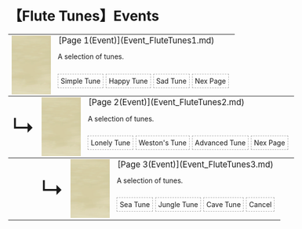 # 【Flute Tunes】Events  
<div class="" style="width:800px;margin-bottom:-15px;"><table><tr style="height:10px"><td rowspan=3 style="width:80px"><div class="gamecard" style="width:80px; height:120px;"><a href="Event_FluteTunes1.md" style="color:black"><img class="bg" decoding="async" src="Sprite/BG_SandFront.png" href="a.md" style="max-width:80px;max-height:120px;"><img decoding="async" src="Sprite/WeatherClear_Full.png" class="cardimageNoBack" style="transform: translate(-50%, 0%) scale(0.23460410557184752);"></a></div></td><td style="font-size: 1.2em">[Page 1(Event)](Event_FluteTunes1.md)</td></tr><tr><td>A selection of tunes.</td></tr><tr><td><div style="display:inline-block"><div style="margin-right:5px;padding:5px;border:1px dashed darkgray;display: inline-block">Simple Tune</div><div style="margin-right:5px;padding:5px;border:1px dashed darkgray;display: inline-block">Happy Tune</div><div style="margin-right:5px;padding:5px;border:1px dashed darkgray;display: inline-block">Sad Tune</div><div style="margin-right:5px;padding:5px;border:1px dashed darkgray;display: inline-block">Nex Page</div></div></td></tr></table></div><div class="" style="width:800px;margin-bottom:-15px;"><table><tr style="height:10px"><td rowspan=3 style="width:45px"><font size=50>↳</font></td><td rowspan=3 style="width:80px"><div class="gamecard" style="width:80px; height:120px;"><a href="Event_FluteTunes2.md" style="color:black"><img class="bg" decoding="async" src="Sprite/BG_SandFront.png" href="a.md" style="max-width:80px;max-height:120px;"><img decoding="async" src="Sprite/WeatherClear_Full.png" class="cardimageNoBack" style="transform: translate(-50%, 0%) scale(0.23460410557184752);"></a></div></td><td style="font-size: 1.2em">[Page 2(Event)](Event_FluteTunes2.md)</td></tr><tr><td>A selection of tunes.</td></tr><tr><td><div style="display:inline-block"><div style="margin-right:5px;padding:5px;border:1px dashed darkgray;display: inline-block">Lonely Tune</div><div style="margin-right:5px;padding:5px;border:1px dashed darkgray;display: inline-block">Weston's Tune</div><div style="margin-right:5px;padding:5px;border:1px dashed darkgray;display: inline-block">Advanced Tune</div><div style="margin-right:5px;padding:5px;border:1px dashed darkgray;display: inline-block">Nex Page</div></div></td></tr></table></div><div class="" style="width:800px;margin-bottom:-15px;"><table><tr style="height:10px"><td rowspan=3 style="width:45px"></td><td rowspan=3 style="width:45px"><font size=50>↳</font></td><td rowspan=3 style="width:80px"><div class="gamecard" style="width:80px; height:120px;"><a href="Event_FluteTunes3.md" style="color:black"><img class="bg" decoding="async" src="Sprite/BG_SandFront.png" href="a.md" style="max-width:80px;max-height:120px;"><img decoding="async" src="Sprite/WeatherClear_Full.png" class="cardimageNoBack" style="transform: translate(-50%, 0%) scale(0.23460410557184752);"></a></div></td><td style="font-size: 1.2em">[Page 3(Event)](Event_FluteTunes3.md)</td></tr><tr><td>A selection of tunes.</td></tr><tr><td><div style="display:inline-block"><div style="margin-right:5px;padding:5px;border:1px dashed darkgray;display: inline-block">Sea Tune</div><div style="margin-right:5px;padding:5px;border:1px dashed darkgray;display: inline-block">Jungle Tune</div><div style="margin-right:5px;padding:5px;border:1px dashed darkgray;display: inline-block">Cave Tune</div><div style="margin-right:5px;padding:5px;border:1px dashed darkgray;display: inline-block">Cancel</div></div></td></tr></table></div><hr>  


<script>document.title="Flute TunesEvents - Card Survival Wiki";</script>